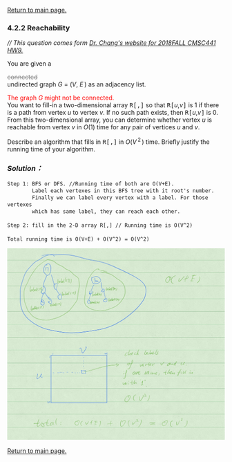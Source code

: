 <a href="../README.md#4.2.2">Return to main page.</a>

### 4.2.2 Reachability

<i>// This question comes form <a href="https://www.csee.umbc.edu/~chang/cs441/hw/hw9.shtml">Dr. Chang's website for 2018FALL CMSC441 HW9. </a> </i>


You are given a <div style="color:gray;"><s>connected</s></div> undirected graph <i>G</i> = (<i>V</i>,
<i>E</i>&thinsp;) as an adjacency list. 
<div style="color:red;">
The graph <i>G</i> might not be connected.
</div>
You want to fill-in a two-dimensional
array <tt>R[,]</tt> so that <tt>R[</tt><i>u</i>,<i>v</i><tt>]</tt> 
is 1 if there is a path from vertex <i>u</i> to vertex <i>v</i>.
If no such path exists, then <tt>R[</tt><i>u</i>,<i>v</i><tt>]</tt> is 0.
From this two-dimensional array, you can determine whether 
vertex <i>u</i> is reachable from vertex <i>v</i> in <i>O</i>(1) time
for any pair of vertices <i>u</i> and <i>v</i>.

<P>
Describe an algorithm that fills in <tt>R[,]</tt> in 
<i>O</i>(<i>V</i>&thinsp;<sup>2</sup>&thinsp;) 
time. Briefly justify the running time of your algorithm.

### ***Solution：***
```
Step 1: BFS or DFS. //Running time of both are O(V+E).
		Label each vertexes in this BFS tree with it root's number.  
		Finally we can label every vertex with a label. For those vertexes 
        which has same label, they can reach each other. 

Step 2: fill in the 2-D array R[,] // Running time is O(V^2)

Total running time is O(V+E) + O(V^2) = O(V^2) 
```
<img src="graph_reachability.jpg">


<a href="../README.md#4.2.2">Return to main page.</a>